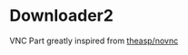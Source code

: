 # Downloader2

VNC Part greatly inspired from [theasp/novnc](https://github.com/theasp/docker-novnc/)